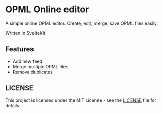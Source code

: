 # OPML Online editor

A simple online OPML editor. Create, edit, merge, save OPML files easily.

Written in SvelteKit.

## Features
- Add new feed
- Merge multiple OPML files
- Remove duplicates

## LICENSE
This project is licensed under the MIT License - see the [LICENSE](LICENSE) file for details.